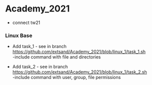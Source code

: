 # Academy_2021
- connect tw21
    

### Linux Base


- Add task_1 - see in branch https://github.com/extsand/Academy_2021/blob/linux_1/task_1.sh
    <br>-include command with file and directories 


- Add task_2 - see in branch https://github.com/extsand/Academy_2021/blob/linux_1/task_2.sh
    <br>-include command with user, group, file permissions


